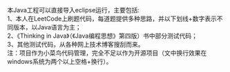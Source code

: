 本Java工程可以直接导入eclipse运行，主要包括:    
1、本人在LeetCode上刷题代码，每道题提供多种思路，并以下划线+数字表示不同版本，以Java语言为主；      
2、《Thinking in Java》（《Java编程思想》第四版）书中部分测试代码；     
3、其他测试代码，从各种网上技术博客搜刮而来。      
注：项目作为小菜鸟代码管理，完全不足以作为开源项目（文中换行效果在windows系统为两个以上空格+换行）。